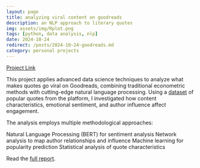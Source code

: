 ```yaml
---
layout: page
title: analyzing viral content on goodreads
description: an NLP approach to literary quotes
img: assets/img/Rplot.png
tags: [python, data analysis, nlp]
date: 2024-10-24
redirect: /posts/2024-10-24-goodreads.md
category: personal projects
---
```


[Project Link](https://github.com/jormur/goodreads-quotes-analysis/)

This project applies advanced data science techniques to analyze what makes quotes go viral on Goodreads, combining traditional econometric methods with cutting-edge natural language processing. Using a [dataset](https://www.kaggle.com/datasets/abhishekvermasg1/goodreads-quotes) of popular quotes from the platform, I investigated how content characteristics, emotional sentiment, and author influence affect engagement.

The analysis employs multiple methodological approaches:

Natural Language Processing (BERT) for sentiment analysis
Network analysis to map author relationships and influence
Machine learning for popularity prediction
Statistical analysis of quote characteristics

Read the [full report](https://github.com/jormur/goodreads-quotes-analysis/blob/main/goodreads_notebook.ipynb).
